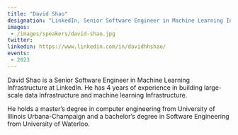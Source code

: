 ```yaml
---
title: "David Shao"
designation: "LinkedIn, Senior Software Engineer in Machine Learning Infrastructure"
images:
 - /images/speakers/david-shao.jpg
twitter: 
linkedin: https://www.linkedin.com/in/davidhhshao/
events:
 - 2023
---
```


David Shao is a Senior Software Engineer in Machine Learning Infrastructure at LinkedIn. He has 4 years of experience in building large-scale data Infrastructure and machine learning Infrastructure. 
 
 
 
 He holds a master’s degree in computer engineering from University of Illinois Urbana-Champaign and a bachelor’s degree in Software Engineering from University of Waterloo.